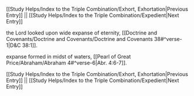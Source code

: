 [[Study Helps/Index to the Triple Combination/Exhort, Exhortation|Previous Entry]]  ||  [[Study Helps/Index to the Triple Combination/Expedient|Next Entry]]

 the Lord looked upon wide expanse of eternity, [[Doctrine and Covenants/Doctrine and Covenants/Doctrine and Covenants 38#^verse-1|D&C 38:1]].

 expanse formed in midst of waters, [[Pearl of Great Price/Abraham/Abraham 4#^verse-6|Abr. 4:6-7]].

[[Study Helps/Index to the Triple Combination/Exhort, Exhortation|Previous Entry]]  ||  [[Study Helps/Index to the Triple Combination/Expedient|Next Entry]]